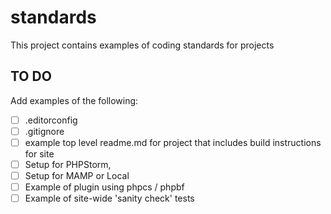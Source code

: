 # standards
This project contains examples of coding standards for projects


## TO DO
Add examples of the following:

- [ ] .editorconfig
- [ ] .gitignore
- [ ] example top level readme.md for project that includes build instructions for site
- [ ] Setup for PHPStorm, 
- [ ] Setup for MAMP or Local 
- [ ] Example of plugin using phpcs / phpbf
- [ ] Example of site-wide 'sanity check' tests
